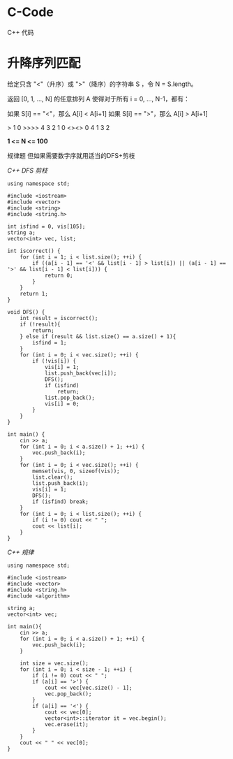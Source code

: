 # C-Code
C++ 代码

# **升降序列匹配**

给定只含 "<"（升序）或 ">"（降序）的字符串 S ，令 N = S.length。

返回 [0, 1, ..., N] 的任意排列 A 使得对于所有 i = 0, ..., N-1，都有：

如果 S[i] == "<"，那么 A[i] < A[i+1]
如果 S[i] == ">"，那么 A[i] > A[i+1]

\>   1 0
\>>>>   4 3 2 1 0
\<><>   0 4 1 3 2

**1 <= N <= 100**

规律题  但如果需要数字序就用适当的DFS+剪枝

_C++ DFS 剪枝_

    using namespace std;

    #include <iostream>
    #include <vector>
    #include <string>
    #include <string.h>

    int isfind = 0, vis[105];
    string a;
    vector<int> vec, list;

    int iscorrect() {
        for (int i = 1; i < list.size(); ++i) {
            if ((a[i - 1] == '<' && list[i - 1] > list[i]) || (a[i - 1] == '>' && list[i - 1] < list[i])) {
                return 0;
            }
        }
        return 1;
    }

    void DFS() {
        int result = iscorrect();
        if (!result){
            return;
        } else if (result && list.size() == a.size() + 1){
            isfind = 1;
        }
        for (int i = 0; i < vec.size(); ++i) {
            if (!vis[i]) {
                vis[i] = 1;
                list.push_back(vec[i]);
                DFS();
                if (isfind)
                    return;
                list.pop_back();
                vis[i] = 0;
            }
        }
    }

    int main() {
        cin >> a;
        for (int i = 0; i < a.size() + 1; ++i) {
            vec.push_back(i);
        }
        for (int i = 0; i < vec.size(); ++i) {
            memset(vis, 0, sizeof(vis));
            list.clear();
            list.push_back(i);
            vis[i] = 1;
            DFS();
            if (isfind) break;
        }
        for (int i = 0; i < list.size(); ++i) {
            if (i != 0) cout << " ";
            cout << list[i];
        }
    }
    
_C++ 规律_

    using namespace std;

    #include <iostream>
    #include <vector>
    #include <string.h>
    #include <algorithm>

    string a;
    vector<int> vec;

    int main(){
        cin >> a;
        for (int i = 0; i < a.size() + 1; ++i) {
            vec.push_back(i);
        }

        int size = vec.size();
        for (int i = 0; i < size - 1; ++i) {
            if (i != 0) cout << " ";
            if (a[i] == '>') {
                cout << vec[vec.size() - 1];
                vec.pop_back();
            }
            if (a[i] == '<') {
                cout << vec[0];
                vector<int>::iterator it = vec.begin();
                vec.erase(it);
            }
        }
        cout << " " << vec[0];
    }
